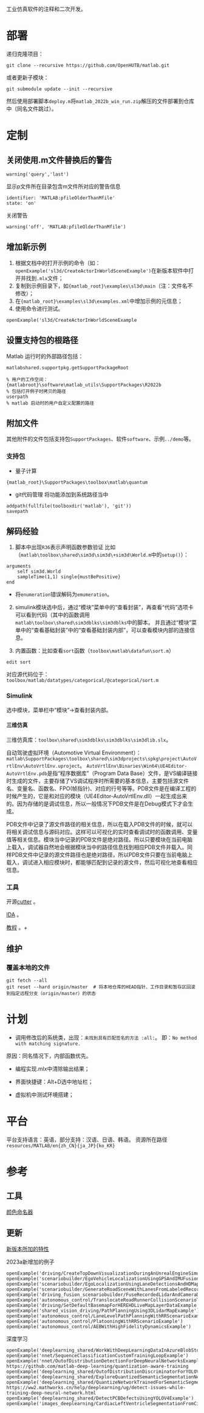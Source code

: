 
工业仿真软件的注释和二次开发。

# 部署

递归克隆项目：
```shell
git clone --recursive https://github.com/OpenHUTB/matlab.git
```
或者更新子模块：
```shell
git submodule update --init --recursive
```

然后使用部署脚本`deploy.m`将`matlab_2022b_win_run.zip`解压的文件部署到仓库中（同名文件跳过）。


# 定制

## 关闭使用.m文件替换后的警告
```
warning('query','last')
```
显示p文件所在目录包含m文件所对应的警告信息
```
identifier: 'MATLAB:pfileOlderThanMfile'
state: 'on'
```
关闭警告
```
warning('off', 'MATLAB:pfileOlderThanMfile')
```

## 增加新示例
1. 根据文档中的打开示例的命令（如：`openExample('sl3d/CreateActorInWorldSceneExample')`在新版本软件中打开并找到`.mlx`文件；
2. 复制到示例目录下，如`{matlab_root}\examples\sl3d\main`（注：文件名不修改）；
3. 在`{matlab_root}\examples\sl3d\examples.xml`中增加示例的元信息；
4. 使用命令进行测试。
```shell
openExample('sl3d/CreateActorInWorldSceneExample
```


## 设置支持包的根路径
Matlab 运行时的外部路径包括：
```shell
matlabshared.supportpkg.getSupportPackageRoot

% 用户的工作空间：{matlabroot}\software\matlab_utils\SupportPackages\R2022b
% 包括打开例子时拷贝的路径
userpath
% matlab 启动时的用户自定义配置的路径
```

## 附加文件
其他附件的文件包括支持包`SupportPackages`、软件`software`、示例`../demo`等。

### 支持包
* 量子计算
```shell
{matlab_root}\SupportPackages\toolbox\matlab\quantum
```

* git代码管理
将功能添加到系统路径当中
```shell
addpath(fullfile(toolboxdir('matlab'), 'git'))
savepath
```



## 解码经验
1. 脚本中出现`R36`表示声明函数参数验证
比如（`matlab\toolbox\shared\sim3d\sim3d\+sim3d\World.m`中的`setup()`）：
```shell
arguments
    self sim3d.World
    sampleTime(1,1) single{mustBePositive}
end
```

* 将`enumeration`错误解码为`emumeration`。



2. simulink模块选中后，通过“模块”菜单中的“查看封装”，再查看“代码”选项卡可以看到代码（其中的函数调用`matlab\toolbox\shared\sim3dblks\sim3dblks`中的脚本。
并且通过“模块”菜单中的“查看基础封装”中的“查看基础封装内部”，可以查看模块内部的连接信息。

3. 内置函数：比如查看`sort`函数（`toolbox\matlab\datafun\sort.m`）
```shell
edit sort
```
对应源代码位于：`toolbox/matlab/datatypes/categorical/@categorical/sort.m`

### Simulink
选中模块，菜单栏中“模块”->查看封装内部。

#### 三维仿真
三维仿真库：`toolbox\shared\sim3dblks\sim3dblks\sim3dlib.slx`。

自动驾驶虚拟环境（Automotive Virtual Environment）：`matlab\SupportPackages\toolbox\shared\sim3dprojects\spkg\project\AutoVrtlEnv\AutoVrtlEnv.uproject`。
`AutoVrtlEnv\Binaries\Win64\UE4Editor-AutoVrtlEnv.pdb`是指“程序数据库”（Program Data Base）文件，是VS编译链接时生成的文件，主要存储了VS调试程序时所需要的基本信息，主要包括源文件名、变量名、函数名、FPO(帧指针)、对应的行号等等。PDB文件是在编译工程的时候产生的，它是和对应的模块（UE4Editor-AutoVrtlEnv.dll）一起生成出来的。因为存储的是调试信息，所以一般情况下PDB文件是在Debug模式下才会生成。

PDB文件中记录了源文件路径的相关信息，所以在载入PDB文件的时候，就可以将相关调试信息与源码对应。这样可以可视化的实时查看调试时的函数调用、变量值等相关信息。模块当中记录的PDB文件是绝对路径。所以只要模块在当前电脑上载入，调试器自然地会根据模块当中的路径信息找到相应PDB文件并载入。同样PDB文件中记录的源文件路径也是绝对路径，所以PDB文件只要在当前电脑上载入，调试进入相应模块时，都能够匹配到记录的源文件，然后可视化地查看相应信息。

### 工具
开源[cutter](https://github.com/rizinorg/cutter) 。

[IDA](https://soft.macxf.com/soft/2059.html?id=MTcyMDc1%20) 。

[教程](https://wizardforcel.gitbooks.io/re-for-beginners/content/) 。+

## 维护

### 覆盖本地的文件
```shell
git fetch --all
git reset --hard origin/master  # 将本地仓库的HEAD指针、工作目录和暂存区回滚到指定远程分支（origin/master）的状态
```

# 计划
* 调用修改后的系统类，出现：`未找到具有匹配签名的方法 :all:`。
即：`No method with matching signature.`

原因：同名情况下，内部函数优先。


* 编程实现.mlx中清除输出结果；

* 界面快捷键：Alt+D选中地址栏；

* 虚拟机中测试环境搭建；

# 平台
平台支持语言：英语，部分支持：汉语、日语、韩语。
资源所在路径`resources/MATLAB/en{zh_CN}{ja_JP}{ko_KR}`

# 参考
## 工具
[颜色命名器](https://products.aspose.app/svg/zh/color-names) 

## 更新
[新版本所加的特性](https://ww2.mathworks.cn/help/driving/release-notes.html)

2023a新增加的例子
```commandline
openExample('driving/CreateTopDownVisualizationDuringAnUnrealEngineSimulationExample')
openExample('scenariobuilder/EgoVehicleLocalizationUsingGPSAndIMUFusionExample')
openExample('scenariobuilder/EgoLocalizationUsingLaneDetectionsAndHDMapExample')
openExample('scenariobuilder/GenerateRoadSceneWithLanesFromLabeledRecordedDataExample')
openExample('driving_fusion_scenariobuilder/FuseRecordedLidarAndCameraDataForScenarioGenerationExample')
openExample('autonomous_control/TranslocateRoadRunnerCollisionScenarioToSelectedSceneExample')
openExample('driving/SetDefaultBasemapForHEREHDLiveMapLayerDataExample')
openExample('shared_vision_driving/PathPlanningUsing3DLidarMapExample')
openExample('autonomous_control/LaneLevelPathPlanningWithRRScenarioExample')
openExample('autonomous_control/PlatooningWithRRScenarioExample')
openExample('autonomous_control/AEBWithHighFidelityDynamicsExample')
```
深度学习
```commandline
openExample('deeplearning_shared/WorkWithDeepLearningDataInAzureBlobStorageExample')
openExample('nnet/SequenceClassificationCustomTrainingLoopExample')
openExample('nnet/OutofDistributionDetectionForDeepNeuralNetworksExample')
https://github.com/matlab-deep-learning/quantization-aware-training
openExample('deeplearning_shared/OutofDistributionDiscriminatorForYOLOV4ObjectDetectorExample')
openExample('deeplearning_shared/ExploreQuantizedSemanticSegmentationNetworkUsingGradCAMExample')
openExample('deeplearning_shared/QuantizeNetworkTrainedForSemanticSegmentationExample')
https://ww2.mathworks.cn/help/deeplearning/ug/detect-issues-while-training-deep-neural-network.html
openExample('deeplearning_shared/DetectPCBDefectsUsingYOLOV4Example')
openExample('images_deeplearning/CardiacLeftVentricleSegmentationFromCineMRIImagesExample')
```

